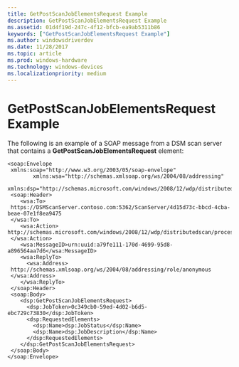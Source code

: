 ```yaml
---
title: GetPostScanJobElementsRequest Example
description: GetPostScanJobElementsRequest Example
ms.assetid: 01d4f19d-247c-4f12-bfcb-ea9ab5311b86
keywords: ["GetPostScanJobElementsRequest Example"]
ms.author: windowsdriverdev
ms.date: 11/28/2017
ms.topic: article
ms.prod: windows-hardware
ms.technology: windows-devices
ms.localizationpriority: medium
---
```


# GetPostScanJobElementsRequest Example


The following is an example of a SOAP message from a DSM scan server that contains a **GetPostScanJobElementsRequest** element:

```
<soap:Envelope 
 xmlns:soap="http://www.w3.org/2003/05/soap-envelope" 
        xmlns:wsa="http://schemas.xmlsoap.org/ws/2004/08/addressing"
   xmlns:dsp="http://schemas.microsoft.com/windows/2008/12/wdp/distributedscan/processing">
 <soap:Header>
    <wsa:To>
 https://DSMScanServer.contoso.com:5362/ScanServer/4d15d73c-bbcd-4cba-beae-07e1f8ea9475
 </wsa:To>
    <wsa:Action>
http://schemas.microsoft.com/windows/2008/12/wdp/distributedscan/processing/GetPostScanJobElements
 </wsa:Action>
    <wsa:MessageID>urn:uuid:a79fe111-170d-4699-95d8-a896564aa7d6</wsa:MessageID>
    <wsa:ReplyTo>
      <wsa:Address>
 http://schemas.xmlsoap.org/ws/2004/08/addressing/role/anonymous
 </wsa:Address>
    </wsa:ReplyTo>
 </soap:Header>
 <soap:Body>
    <dsp:GetPostScanJobElementsRequest>
      <dsp:JobToken>0c349cb0-59ed-4d02-b6d5-ebc729c73830</dsp:JobToken>
      <dsp:RequestedElements>
        <dsp:Name>dsp:JobStatus</dsp:Name>
        <dsp:Name>dsp:JobDescription</dsp:Name>
      </dsp:RequestedElements>
    </dsp:GetPostScanJobElementsRequest>
 </soap:Body>
</soap:Envelope>
```

 

 






